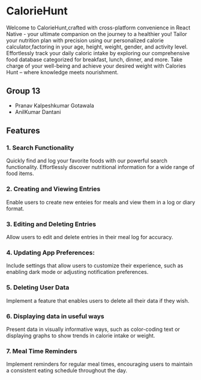 # CalorieHunt

Welcome to CalorieHunt,crafted with cross-platform convenience in React Native - your ultimate companion on the journey to a healthier you! Tailor your nutrition plan with precision using our personalized calorie calculator,factoring in your age, height, weight, gender, and activity level. Effortlessly track your daily caloric intake by exploring our comprehensive food database categorized for breakfast, lunch, dinner, and more. Take charge of your well-being and achieve your desired weight with Calories Hunt – where knowledge meets nourishment.

## Group 13

- Pranav Kalpeshkumar Gotawala
- AnilKumar Dantani

## Features

### 1. Search Functionality
Quickly find and log your favorite foods with our powerful search functionality. Effortlessly discover nutritional information for a wide range of food items.

### 2. Creating and Viewing Entries
Enable users to create new enteies for meals and view them in a log or diary format.

### 3. Editing and Deleting Entries
Allow users to edit and delete entries in their meal log for accuracy.

### 4. Updating App Preferences:
Include settings that allow users to customize their experience, such as enabling dark mode or adjusting notification preferences.

### 5. Deleting User Data
Implement a feature that enables users to delete all their data if they wish.

### 6. Displaying data in useful ways
Present data in visually informative ways, such as color-coding text or displaying graphs to show trends in calorie intake or weight.

### 7. Meal Time Reminders
Implement reminders for regular meal times, encouraging users to maintain a consistent eating schedule throughout the day.








